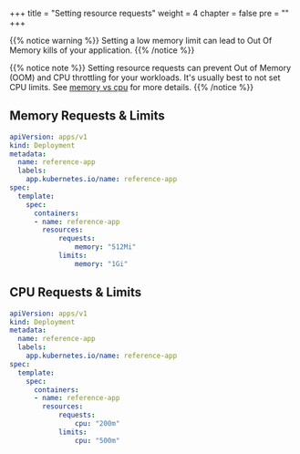 +++
title = "Setting resource requests"
weight = 4
chapter = false
pre = ""
+++

{{% notice warning %}}
Setting a low memory limit can lead to Out Of Memory kills of your application.
{{% /notice %}}

{{% notice note %}}
Setting resource requests can prevent Out of Memory (OOM) and CPU throttling for your workloads. It's usually best to not set CPU limits. See [memory vs cpu](../resources) for more details.
{{% /notice %}}

## Memory Requests & Limits

```yaml
apiVersion: apps/v1
kind: Deployment
metadata:
  name: reference-app
  labels:
    app.kubernetes.io/name: reference-app
spec:
  template:
    spec:
      containers:
      - name: reference-app
        resources:
            requests:
                memory: "512Mi"
            limits:
                memory: "1Gi"
```

## CPU Requests & Limits

```yaml
apiVersion: apps/v1
kind: Deployment
metadata:
  name: reference-app
  labels:
    app.kubernetes.io/name: reference-app
spec:
  template:
    spec:
      containers:
      - name: reference-app
        resources:
            requests:
                cpu: "200m"
            limits:
                cpu: "500m"
```
